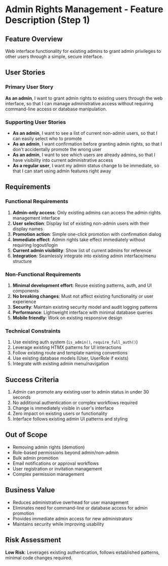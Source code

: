 # Admin Rights Management - Feature Description (Step 1)

## Feature Overview
Web interface functionality for existing admins to grant admin privileges to other users through a simple, secure interface.

## User Stories

### Primary User Story
**As an admin**, I want to grant admin rights to existing users through the web interface, so that I can manage administrative access without requiring command-line access or database manipulation.

### Supporting User Stories
- **As an admin**, I want to see a list of current non-admin users, so that I can easily select who to promote
- **As an admin**, I want confirmation before granting admin rights, so that I don't accidentally promote the wrong user
- **As an admin**, I want to see which users are already admins, so that I have visibility into current administrative access
- **As a regular user**, I want my admin status change to be immediate, so that I can start using admin features right away

## Requirements

### Functional Requirements
1. **Admin-only access**: Only existing admins can access the admin rights management interface
2. **User selection**: Display list of existing non-admin users with their display names
3. **Promotion action**: Simple one-click promotion with confirmation dialog
4. **Immediate effect**: Admin rights take effect immediately without requiring logout/login
5. **Current admin visibility**: Show list of current admins for reference
6. **Integration**: Seamlessly integrate into existing admin interface/menu structure

### Non-Functional Requirements
1. **Minimal development effort**: Reuse existing patterns, auth, and UI components
2. **No breaking changes**: Must not affect existing functionality or user experience
3. **Security**: Maintain existing security model and audit logging patterns
4. **Performance**: Lightweight interface with minimal database queries
5. **Mobile friendly**: Work on existing responsive design

### Technical Constraints
1. Use existing auth system (`is_admin()`, `require_full_auth()`)
2. Leverage existing HTMX patterns for UI interactions
3. Follow existing route and template naming conventions
4. Use existing database models (User, UserRole if exists)
5. Integrate with existing admin menu/navigation

## Success Criteria
1. Admin can promote any existing user to admin status in under 30 seconds
2. No additional authentication or complex workflows required
3. Change is immediately visible in user's interface
4. Zero impact on existing users or functionality
5. Interface follows existing admin UI patterns and styling

## Out of Scope
- Removing admin rights (demotion)
- Role-based permissions beyond admin/non-admin
- Bulk admin promotion
- Email notifications or approval workflows
- User registration or invitation management
- Complex permission management

## Business Value
- Reduces administrative overhead for user management
- Eliminates need for command-line or database access for admin promotion
- Provides immediate admin access for new administrators
- Maintains security while improving usability

## Risk Assessment
**Low Risk**: Leverages existing authentication, follows established patterns, minimal code changes required.
